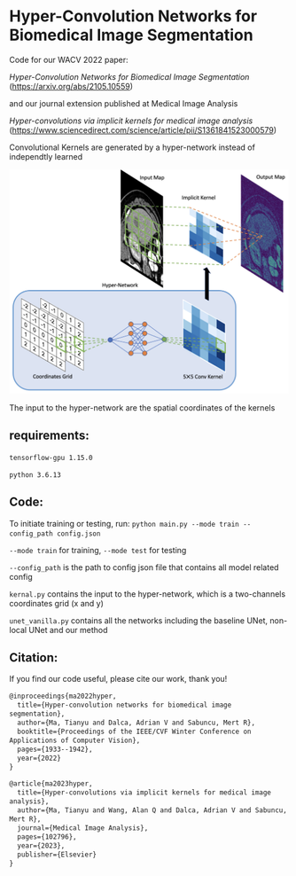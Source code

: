 # Hyper-Convolution Networks for Biomedical Image Segmentation
Code for our WACV 2022 paper: 

*Hyper-Convolution Networks for Biomedical Image Segmentation* (https://arxiv.org/abs/2105.10559)

and our journal extension published at Medical Image Analysis 

*Hyper-convolutions via implicit kernels for medical image analysis*
(https://www.sciencedirect.com/science/article/pii/S1361841523000579)

Convolutional Kernels are generated by a hyper-network instead of independtly learned

<img src="https://github.com/tym002/Hyper-Convolution/blob/main/architecture_nn.png" width="600">

The input to the hyper-network are the spatial coordinates of the kernels

## requirements: 

`tensorflow-gpu 1.15.0`

`python 3.6.13`

## Code:

To initiate training or testing, run:
`python main.py --mode train --config_path config.json`

`--mode train` for training, `--mode test` for testing

`--config_path` is the path to config json file that contains all model related config

`kernal.py` contains the input to the hyper-network, which is a two-channels coordinates grid (x and y)

`unet_vanilla.py` contains all the networks including the baseline UNet, non-local UNet and our method  

## Citation: 

If you find our code useful, please cite our work, thank you! 
```
@inproceedings{ma2022hyper,
  title={Hyper-convolution networks for biomedical image segmentation},
  author={Ma, Tianyu and Dalca, Adrian V and Sabuncu, Mert R},
  booktitle={Proceedings of the IEEE/CVF Winter Conference on Applications of Computer Vision},
  pages={1933--1942},
  year={2022}
}
```
```
@article{ma2023hyper,
  title={Hyper-convolutions via implicit kernels for medical image analysis},
  author={Ma, Tianyu and Wang, Alan Q and Dalca, Adrian V and Sabuncu, Mert R},
  journal={Medical Image Analysis},
  pages={102796},
  year={2023},
  publisher={Elsevier}
}
```
